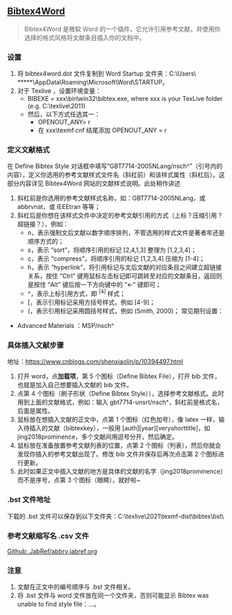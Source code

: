 ## [Bibtex4Word](http://www.ee.ic.ac.uk/hp/staff/dmb/perl/index.html)

> Bibtex4Word 是微软 Word 的一个插件，它允许引用参考文献，并使用你选择的格式风格将文献条目插入你的文档中。

### 设置

1. 将 bibtex4word.dot 文件复制到 Word Startup 文件夹：C:\Users\ *****\AppData\Roaming\Microsoft\Word\STARTUP。
2. 对于 Texlive ，设置环境变量：
    - BIBEXE = xxx\bin\win32\bibtex.exe, where xxx is your TexLive folder (e.g. C:\texlive\2011)
    - 然后，以下方式任选其一：
        - OPENOUT_ANY= r
        - 在 xxx\texmf.cnf 结尾添加 OPENOUT_ANY = r

### 定义文献格式

在 Define Bibtex Style 对话框中填写“GBT7714-2005NLang/nsch^”（引号内的内容），定义你选用的参考文献样式文件名（斜杠前）和该样式属性（斜杠后）。这部分内容详见 Bibtex4Word 网站的文献样式说明。此处稍作讲述
1. 斜杠前是你选用的参考文献样式名称，如：GBT7714-2005NLang，或 abbrvnat，或 IEEEtran 等等；
2. 斜杠后是你想在该样式文件中决定的参考文献引用的方式（上标？压缩引用？超链接？），例如：
    - n，表示强制文后文献以数字顺序排列，不管选用的样式文件是著者年还是顺序方式的；
    - s，表示 “sort”，将顺序引用的标记 [2,4,1,3] 整理为 [1,2,3,4]；
    - c，表示 “compress”，将顺序引用的标记 [1,2,3,4] 压缩为 [1-4]；
    - h，表示 “hyperlink”，将引用标记与文后文献的对应条目之间建立超链接关系，按住 “Ctrl” 键用鼠标左击标记即可跳转至对应的文献条目，返回则是按住 “Alt” 键后按一下方向键中的 “<-” 键即可；
    - ^，表示上标引用方式，即 $^{[4]}$ 样式；
    - [，表示引用标记采用方括号样式，例如 [4-9]；
    - (，表示引用标记采用圆括号样式，例如 (Smith, 2000)；
常见期刊设置：
- Advanced Materials ：MSP/nsch^

### 具体插入文献步骤

地址：<https://www.cnblogs.com/shenxiaolin/p/10394497.html>

1. 打开 word，点**加载项**，第 5 个图标（Define Bibtex File），打开 bib 文件，也就是加入自己想要插入文献的 bib 文件。
2. 点第 4 个图标（刷子形状（Define Bibtex Style）），选择参考文献格式。此时用到上面的文献格式，例如：输入 gbt7714-unsrt/nsch^，斜杠前是格式名，后面是属性。
3. 鼠标放在想插入文献的正文中，点第 1 个图标（红色加号），像 latex 一样，输入待插入的文献（bibtexkey），一般用 [auth][year][veryshorttitle]，如 jing2018prominence，多个文献间用逗号分开，然后确定。
4. 鼠标放在准备放置参考文献列表的位置，点第 2 个图标（列表），然后你就会发现你插入的参考文献出现了。修改 bib 文件并保存后再次点击第 2 个图标进行更新。
5. 此时如果正文中插入文献的地方是具体的文献的名字（jing2018prominence）而不是序号，点第 3 个图标（眼睛），就好啦~

### .bst 文件地址

下载的 .bst 文件可以保存到以下文件夹：C:\texlive\2021\texmf-dist\bibtex\bst\

### 参考文献缩写名 .csv 文件

[Github: JabRef/abbrv.jabref.org](https://github.com/JabRef/abbrv.jabref.org)

### 注意

1. 文献在正文中的编号顺序与 .bst 文件相关。
2. 将 .bst 文件与 word 文件放在同一个文件夹，否则可能显示 Bibtex was unable to find style  file：...。